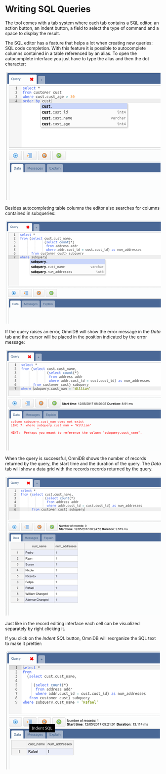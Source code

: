 # Writing SQL Queries

The tool comes with a tab system where each tab contains a SQL editor, an action
button, an indent button, a field to select the type of command and a space to
display the result.

The SQL editor has a feature that helps a lot when creating new queries: SQL
code completion. With this feature it is possible to autocomplete columns
contained in a table referenced by an alias. To open the autocomplete interface
you just have to type the alias and then the dot character:

![](https://raw.githubusercontent.com/OmniDB/doc/master/img/image_049.png)

Besides autocompleting table columns the editor also searches for columns
contained in subqueries:

![](https://raw.githubusercontent.com/OmniDB/doc/master/img/image_050.png)

If the query raises an error, OmniDB will show the error message in the *Data*
tab and the cursor will be placed in the position indicated by the error
message:

![](https://raw.githubusercontent.com/OmniDB/doc/master/img/image_051.png)

When the query is successful, OmniDB shows the number of records returned by the
query, the start time and the duration of the query. The *Data* tab will show
a data grid with the records records returned by the query.

![](https://raw.githubusercontent.com/OmniDB/doc/master/img/image_052.png)

Just like in the record editing interface each cell can be visualized separately
by right clicking it.

If you click on the *Indent SQL* button, OmniDB will reorganize the SQL text to
make it prettier:

![](https://raw.githubusercontent.com/OmniDB/doc/master/img/image_053.png)
